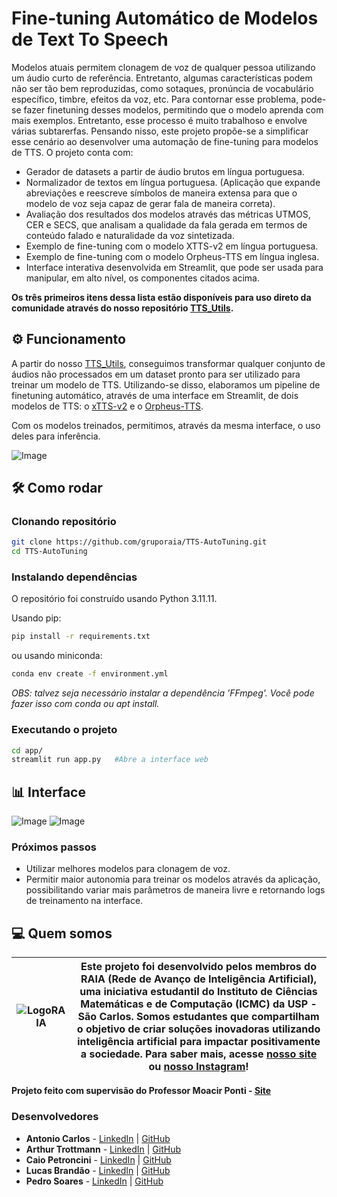 # Fine-tuning Automático de Modelos de Text To Speech
Modelos atuais permitem clonagem de voz de qualquer pessoa utilizando um áudio curto de referência. Entretanto, algumas características podem não ser tão bem reproduzidas, como sotaques, pronúncia de vocabulário específico, timbre, efeitos da voz, etc. Para contornar esse problema, pode-se fazer finetuning desses modelos, permitindo que o modelo aprenda com mais exemplos. Entretanto, esse processo é muito trabalhoso e envolve várias subtarerfas. Pensando nisso, este projeto propõe-se a simplificar esse cenário ao desenvolver uma automação de fine-tuning para modelos de TTS. O projeto conta com:
- Gerador de datasets a partir de áudio brutos em língua portuguesa.
- Normalizador de textos em língua portuguesa. (Aplicação que expande abreviações e reescreve símbolos de maneira extensa para que o modelo de voz seja capaz de gerar fala de maneira correta).
- Avaliação dos resultados dos modelos através das métricas UTMOS, CER e SECS, que analisam a qualidade da fala gerada em termos de conteúdo falado e naturalidade da voz sintetizada.
- Exemplo de fine-tuning com o modelo XTTS-v2 em língua portuguesa.
- Exemplo de fine-tuning com o modelo Orpheus-TTS em língua inglesa.
- Interface interativa desenvolvida em Streamlit, que pode ser usada para manipular, em alto nível, os componentes citados acima.

**Os três primeiros itens dessa lista estão disponíveis para uso direto da comunidade através do nosso repositório [TTS_Utils](https://github.com/gruporaia/TTS-Utils).**

## ⚙️ Funcionamento
A partir do nosso [TTS_Utils](https://github.com/gruporaia/TTS-Utils), conseguimos transformar qualquer conjunto de áudios não processados em um dataset pronto para ser utilizado para treinar um modelo de TTS. Utilizando-se disso, elaboramos um pipeline de finetuning automático, através de uma interface em Streamlit, de dois modelos de TTS: o [xTTS-v2](https://huggingface.co/coqui/XTTS-v2) e o [Orpheus-TTS](https://github.com/canopyai/Orpheus-TTS).

Com os modelos treinados, permitimos, através da mesma interface, o uso deles para inferência.

![Image](https://github.com/user-attachments/assets/d705ce5c-9750-4c6d-9d74-d16732735f38)

## 🛠️ Como rodar

### Clonando repositório
```bash
git clone https://github.com/gruporaia/TTS-AutoTuning.git
cd TTS-AutoTuning
```

### Instalando dependências

O repositório foi construído usando Python 3.11.11.

Usando pip:
```bash
pip install -r requirements.txt
```

ou usando miniconda:
```bash
conda env create -f environment.yml
```

_OBS: talvez seja necessário instalar a dependência 'FFmpeg'. Você pode fazer isso com conda ou apt install._

### Executando o projeto
```bash
cd app/
streamlit run app.py   #Abre a interface web
```

## 📊 Interface
![Image](https://github.com/user-attachments/assets/7c1f1769-9dc1-4298-ae93-3ef7fb271fbb)
![Image](https://github.com/user-attachments/assets/4d18c557-428e-4d61-9318-ba346733dbad)

### Próximos passos 
- Utilizar melhores modelos para clonagem de voz.
- Permitir maior autonomia para treinar os modelos através da aplicação, possibilitando variar mais parâmetros de maneira livre e retornando logs de treinamento na interface.


## 💻 Quem somos
| ![LogoRAIA](https://github.com/user-attachments/assets/ce3f8386-a900-43ff-af84-adce9c17abd2) |  Este projeto foi desenvolvido pelos membros do **RAIA (Rede de Avanço de Inteligência Artificial)**, uma iniciativa estudantil do Instituto de Ciências Matemáticas e de Computação (ICMC) da USP - São Carlos. Somos estudantes que compartilham o objetivo de criar soluções inovadoras utilizando inteligência artificial para impactar positivamente a sociedade. Para saber mais, acesse [nosso site](https://gruporaia.vercel.app/) ou [nosso Instagram](https://instagram.com/grupo.raia)! |
|------------------|-------------------------------------------|

**Projeto feito com supervisão do Professor Moacir Ponti - [Site](https://sites.google.com/site/moacirponti/)**

### Desenvolvedores
- **Antonio Carlos** - [LinkedIn](https://www.linkedin.com/in/ant%C3%B4nio-carlos-micheli-b10bb4289/) | [GitHub](https://github.com/Antonioonet)
- **Arthur Trottmann** - [LinkedIn](https://www.linkedin.com/in/arthur-ramos-9b81b9201/) | [GitHub](https://github.com/ArthurTRamos)
- **Caio Petroncini** - [LinkedIn](https://www.linkedin.com/in/caio-petroncini-7105941aa/) | [GitHub](https://github.com/Petroncini)
- **Lucas Brandão** - [LinkedIn](https://www.linkedin.com/in/lucas-de-souza-brandão-590b1228b/) | [GitHub](https://github.com/sb-lucas)
- **Pedro Soares** - [LinkedIn](https://www.linkedin.com/in/pedro-soares-b3625b238/) | [GitHub](https://github.com/pedrsrs)
